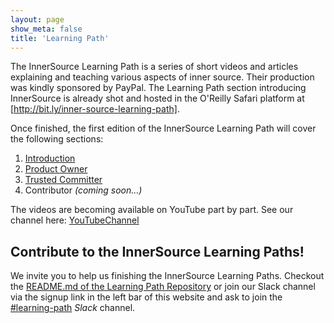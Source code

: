 ```yaml
---
layout: page
show_meta: false
title: 'Learning Path'
---
```


The InnerSource Learning Path is a series of short videos and articles explaining and teaching various aspects of inner source.
Their production was kindly sponsored by PayPal. The Learning Path section introducing InnerSource is already shot and hosted in the O'Reilly Safari platform at [http://bit.ly/inner-source-learning-path].

Once finished, the first edition of the InnerSource Learning Path will cover the following sections:

1. [Introduction]
1. [Product Owner]
1. [Trusted Committer]
1. Contributor *(coming soon...)*

The videos are becoming available on YouTube part by part.
See our channel here: [YouTubeChannel]

## Contribute to the InnerSource Learning Paths!

We invite you to help us finishing the InnerSource Learning Paths. Checkout the [README.md of the Learning Path Repository](https://github.com/InnerSourceCommons/InnerSourceLearningPath/) or join our Slack channel via the signup link in the left bar of this website and ask to join the [#learning-path] _Slack_ channel.

[InnerSource Commons]: https://www.innersourcecommons.org/
[#learning-path]: https://paypalflow.slack.com/messages/CARTU4XV2
[Trusted Committer]: https://learning.oreilly.com/videos/the-trusted-committer/9781492047599
[Introduction]: https://learning.oreilly.com/videos/introduction-to-innersource/9781492041504
[Product Owner]: https://learning.oreilly.com/videos/innersource-product-owners/9781492046707
[http://bit.ly/inner-source-learning-path]: http://bit.ly/inner-source-learning-path
[YouTubeChannel]: https://www.youtube.com/channel/UCoSPSd6Or4F_vpjo4SmyoEA
